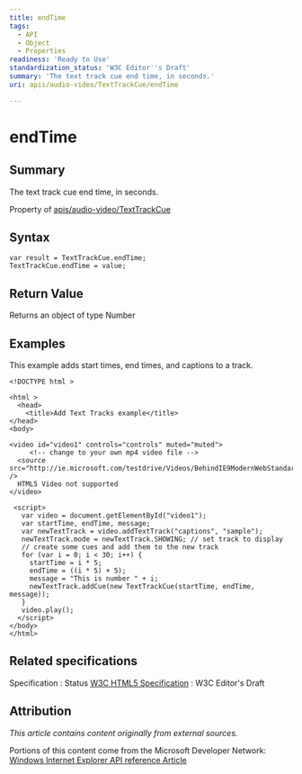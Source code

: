 ```yaml
---
title: endTime
tags:
  - API
  - Object
  - Properties
readiness: 'Ready to Use'
standardization_status: 'W3C Editor''s Draft'
summary: 'The text track cue end time, in seconds.'
uri: apis/audio-video/TextTrackCue/endTime

---
```

# endTime

## Summary

The text track cue end time, in seconds.

<span data-meta="applies_to" data-type="key">Property of <span data-type="value">[apis/audio-video/TextTrackCue](/apis/audio-video/TextTrackCue)</span></span>

## Syntax

``` {.js}
var result = TextTrackCue.endTime;
TextTrackCue.endTime = value;
```

## Return Value

<span data-meta="return" data-type="key">Returns an object of type <span data-type="value">Number</span></span>

## Examples

This example adds start times, end times, and captions to a track.

``` {.html}
<!DOCTYPE html >

<html >
  <head>
    <title>Add Text Tracks example</title>
</head>
<body>

<video id="video1" controls="controls" muted="muted">
     <!-- change to your own mp4 video file -->
  <source src="http://ie.microsoft.com/testdrive/Videos/BehindIE9ModernWebStandards/Video.mp4" />
  HTML5 Video not supported
</video>

 <script>
   var video = document.getElementById("video1");
   var startTime, endTime, message;
   var newTextTrack = video.addTextTrack("captions", "sample");
   newTextTrack.mode = newTextTrack.SHOWING; // set track to display
   // create some cues and add them to the new track
   for (var i = 0; i < 30; i++) {
     startTime = i * 5;
     endTime = ((i * 5) + 5);
     message = "This is number " + i;
     newTextTrack.addCue(new TextTrackCue(startTime, endTime, message));
   }
   video.play();
  </script>
</body>
</html>
```

## Related specifications

Specification
:   Status
[W3C HTML5 Specification](http://dev.w3.org/html5/spec/single-page.html)
:   W3C Editor's Draft

## Attribution

*This article contains content originally from external sources.*

Portions of this content come from the Microsoft Developer Network: [Windows Internet Explorer API reference Article](http://msdn.microsoft.com/en-us/library/ie/hh828809%28v=vs.85%29.aspx)

